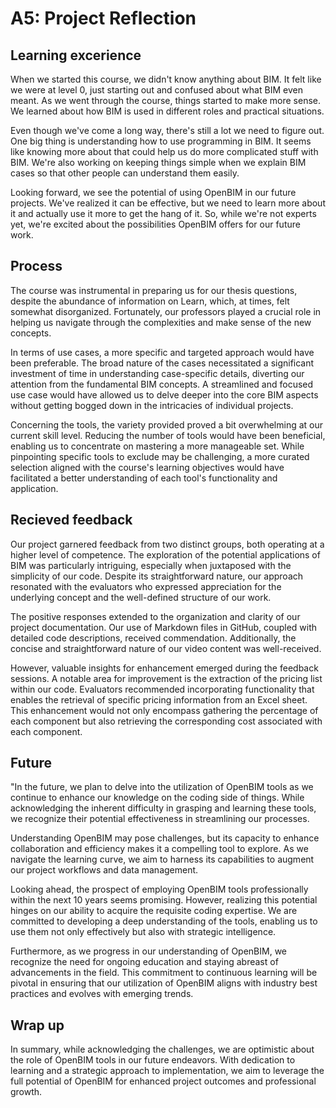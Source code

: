 # A5: Project Reflection

## Learning excerience
When we started this course, we didn't know anything about BIM. It felt like we were at level 0, just starting out and confused about what BIM even meant. As we went through the course, things started to make more sense. We learned about how BIM is used in different roles and practical situations. 

Even though we've come a long way, there's still a lot we need to figure out. One big thing is understanding how to use programming in BIM. It seems like knowing more about that could help us do more complicated stuff with BIM. We're also working on keeping things simple when we explain BIM cases so that other people can understand them easily. 

Looking forward, we see the potential of using OpenBIM in our future projects. We've realized it can be effective, but we need to learn more about it and actually use it more to get the hang of it. So, while we're not experts yet, we're excited about the possibilities OpenBIM offers for our future work.

## Process
The course was instrumental in preparing us for our thesis questions, despite the abundance of information on Learn, which, at times, felt somewhat disorganized. Fortunately, our professors played a crucial role in helping us navigate through the complexities and make sense of the new concepts.

In terms of use cases, a more specific and targeted approach would have been preferable. The broad nature of the cases necessitated a significant investment of time in understanding case-specific details, diverting our attention from the fundamental BIM concepts. A streamlined and focused use case would have allowed us to delve deeper into the core BIM aspects without getting bogged down in the intricacies of individual projects.

Concerning the tools, the variety provided proved a bit overwhelming at our current skill level. Reducing the number of tools would have been beneficial, enabling us to concentrate on mastering a more manageable set. While pinpointing specific tools to exclude may be challenging, a more curated selection aligned with the course's learning objectives would have facilitated a better understanding of each tool's functionality and application.

## Recieved feedback

Our project garnered feedback from two distinct groups, both operating at a higher level of competence. The exploration of the potential applications of BIM was particularly intriguing, especially when juxtaposed with the simplicity of our code. Despite its straightforward nature, our approach resonated with the evaluators who expressed appreciation for the underlying concept and the well-defined structure of our work.

The positive responses extended to the organization and clarity of our project documentation. Our use of Markdown files in GitHub, coupled with detailed code descriptions, received commendation. Additionally, the concise and straightforward nature of our video content was well-received.

However, valuable insights for enhancement emerged during the feedback sessions. A notable area for improvement is the extraction of the pricing list within our code. Evaluators recommended incorporating functionality that enables the retrieval of specific pricing information from an Excel sheet. This enhancement would not only encompass gathering the percentage of each component but also retrieving the corresponding cost associated with each component.

## Future

"In the future, we plan to delve into the utilization of OpenBIM tools as we continue to enhance our knowledge on the coding side of things. While acknowledging the inherent difficulty in grasping and learning these tools, we recognize their potential effectiveness in streamlining our processes.

Understanding OpenBIM may pose challenges, but its capacity to enhance collaboration and efficiency makes it a compelling tool to explore. As we navigate the learning curve, we aim to harness its capabilities to augment our project workflows and data management.

Looking ahead, the prospect of employing OpenBIM tools professionally within the next 10 years seems promising. However, realizing this potential hinges on our ability to acquire the requisite coding expertise. We are committed to developing a deep understanding of the tools, enabling us to use them not only effectively but also with strategic intelligence.

Furthermore, as we progress in our understanding of OpenBIM, we recognize the need for ongoing education and staying abreast of advancements in the field. This commitment to continuous learning will be pivotal in ensuring that our utilization of OpenBIM aligns with industry best practices and evolves with emerging trends.


## Wrap up
In summary, while acknowledging the challenges, we are optimistic about the role of OpenBIM tools in our future endeavors. With dedication to learning and a strategic approach to implementation, we aim to leverage the full potential of OpenBIM for enhanced project outcomes and professional growth.
